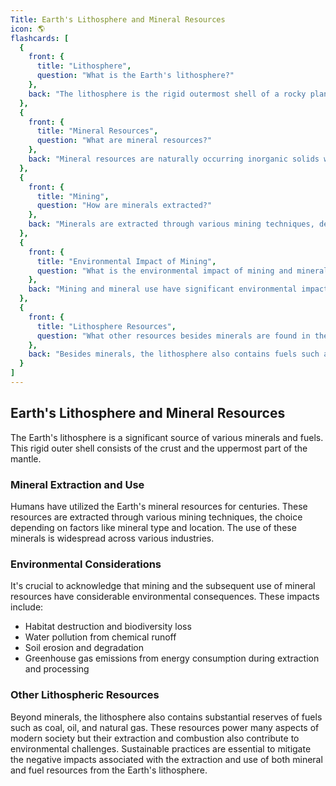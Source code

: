 ```yaml
---
Title: Earth's Lithosphere and Mineral Resources
icon: 🌎
flashcards: [
  {
    front: {
      title: "Lithosphere",
      question: "What is the Earth's lithosphere?"
    },
    back: "The lithosphere is the rigid outermost shell of a rocky planet; it comprises the crust and the uppermost part of the mantle."
  },
  {
    front: {
      title: "Mineral Resources",
      question: "What are mineral resources?"
    },
    back: "Mineral resources are naturally occurring inorganic solids with a definite chemical composition and crystal structure, extracted from the Earth's lithosphere for human use."
  },
  {
    front: {
      title: "Mining",
      question: "How are minerals extracted?"
    },
    back: "Minerals are extracted through various mining techniques, depending on the type of mineral and its location."
  },
  {
    front: {
      title: "Environmental Impact of Mining",
      question: "What is the environmental impact of mining and mineral use?"
    },
    back: "Mining and mineral use have significant environmental impacts, including habitat destruction, water pollution, and greenhouse gas emissions."
  },
  {
    front: {
      title: "Lithosphere Resources",
      question: "What other resources besides minerals are found in the lithosphere?"
    },
    back: "Besides minerals, the lithosphere also contains fuels such as coal, oil, and natural gas."
  }
]
---
```


## Earth's Lithosphere and Mineral Resources

The Earth's lithosphere is a significant source of various minerals and fuels.  This rigid outer shell consists of the crust and the uppermost part of the mantle.

### Mineral Extraction and Use

Humans have utilized the Earth's mineral resources for centuries.  These resources are extracted through various mining techniques, the choice depending on factors like mineral type and location.  The use of these minerals is widespread across various industries.

### Environmental Considerations

It's crucial to acknowledge that mining and the subsequent use of mineral resources have considerable environmental consequences.  These impacts include:

*   Habitat destruction and biodiversity loss
*   Water pollution from chemical runoff
*   Soil erosion and degradation
*   Greenhouse gas emissions from energy consumption during extraction and processing

### Other Lithospheric Resources

Beyond minerals, the lithosphere also contains substantial reserves of fuels such as coal, oil, and natural gas.  These resources power many aspects of modern society but their extraction and combustion also contribute to environmental challenges.  Sustainable practices are essential to mitigate the negative impacts associated with the extraction and use of both mineral and fuel resources from the Earth's lithosphere.
